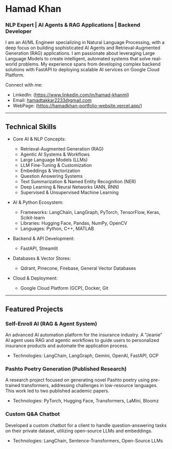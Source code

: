 # Hamad Khan
  ### NLP Expert | AI Agents & RAG Applications | Backend Developer

  I am an AI/ML Engineer specializing in Natural Language Processing, with a deep focus on building
  sophisticated AI Agents and Retrieval-Augmented Generation (RAG) applications. I am passionate about
  leveraging Large Language Models to create intelligent, automated systems that solve real-world problems.
  My experience spans from developing complex backend solutions with FastAPI to deploying scalable AI
  services on Google Cloud Platform.

  Connect with me:
  - LinkedIn: (https://www.linkedin.com/in/hamad-khanml)
  - Email: hamadtakkar2233@gmail.com
  - WebPage: (https://hamadkhan-portfolio-website.vercel.app/)

  ---
  ## Technical Skills

  - Core AI & NLP Concepts:
    - Retrieval-Augmented Generation (RAG)
    - Agentic AI Systems & Workflows
    - Large Language Models (LLMs)
    - LLM Fine-Tuning & Customization
    - Embeddings & Vectorization
    - Question Answering Systems
    - Text Summarization & Named Entity Recognition (NER)
    - Deep Learning & Neural Networks (ANN, RNN)
    - Supervised & Unsupervised Machine Learning

  - AI & Python Ecosystem:
    - Frameworks: LangChain, LangGraph, PyTorch, TensorFlow, Keras, Scikit-learn
    - Libraries: Hugging Face, Pandas, NumPy, OpenCV
    - Languages: Python, C++, MATLAB

  - Backend & API Development:
    - FastAPI, Streamlit

  - Databases & Vector Stores:
    - Qdrant, Pinecone, Firebase, General Vector Databases

  - Cloud & Deployment:
    - Google Cloud Platform (GCP), Docker, Git
  ---

  ## Featured Projects

  ### Self-Enroll AI (RAG & Agent System)
  An advanced AI automation platform for the insurance industry. A "Jeanie" AI agent uses RAG and agentic
  workflows to guide users to personalized insurance products and automate the application process.
  - Technologies: LangChain, LangGraph, Gemini, OpenAI, FastAPI, GCP

  ### Pashto Poetry Generation (Published Research)
  A research project focused on generating novel Pashto poetry using pre-trained transformers, addressing
  challenges in low-resource languages. This work led to two published academic papers.
  - Technologies: PyTorch, Hugging Face, Transformers, LaMini, Bloomz

  ### Custom Q&A Chatbot
  Developed a custom chatbot for a client to handle question-answering tasks on their private dataset,
  utilizing open-source LLMs and embeddings.
  - Technologies: LangChain, Sentence-Transformers, Open-Source LLMs
